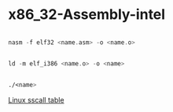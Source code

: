 # x86_32-Assembly-intel


```asm

nasm -f elf32 <name.asm> -o <name.o>

```

```asm

ld -m elf_i386 <name.o> -o <name>

```

```asm

./<name>

```


[Linux sscall table](https://syscalls.mebeim.net/?table=x86/32/ia32/latest)
